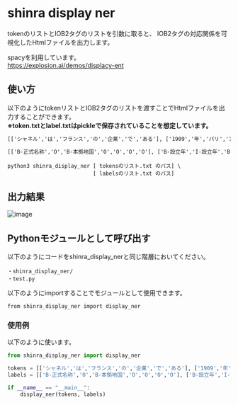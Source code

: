 # shinra display ner

tokenのリストとIOB2タグのリストを引数に取ると、 IOB2タグの対応関係を可視化したHtmlファイルを出力します。  

spacyを利用しています。  
https://explosion.ai/demos/displacy-ent  

## 使い方
以下のようにtokenリストとIOB2タグのリストを渡すことでHtmlファイルを出力することができます。  
**※token.txtとlabel.txtはpickleで保存されていることを想定しています。**

```txt:tokens.txt
[['シャネル','は','フランス','の','企業','で','ある'], ['1909','年','パリ','17','区','マルゼルブ','大通り','（fr）','160','番地','に','女性','用','の','帽子','店','を','開業','する']]
```
```txt:labels.txt
[['B-正式名称','O','B-本拠地国','O','O','O','O'], ['B-設立年','I-設立年','B-創業地','I-創業地','I-創業地','I-創業地','I-創業地','I-創業地','I-創業地','I-創業地','O','B-創業時の事業','I-創業時の事業','I-創業時の事業','I-創業時の事業','I-創業時の事業','O','O','O']]
```
  
```
python3 shinra_display_ner [ tokensのリスト.txt のパス] \
                           [ labelsのリスト.txt のパス]
```
  

## 出力結果
![image](https://user-images.githubusercontent.com/68231213/118390720-91df0480-b66b-11eb-820e-2ba57f4e0fef.png)

## Pythonモジュールとして呼び出す
以下のようにコードをshinra_display_nerと同じ階層においてください。  
```
・shinra_display_ner/
・test.py
```

以下のようにimportすることでモジュールとして使用できます。
```
from shinra_display_ner import display_ner
```

### 使用例
以下のように使います。
```python:test.py
from shinra_display_ner import display_ner

tokens = [['シャネル','は','フランス','の','企業','で','ある'], ['1909','年','パリ','17','区','マルゼルブ','大通り','（fr）','160','番地','に','女性','用','の','帽子','店','を','開業','する']]
labels = [['B-正式名称','O','B-本拠地国','O','O','O','O'], ['B-設立年','I-設立年','B-創業地','I-創業地','I-創業地','I-創業地','I-創業地','I-創業地','I-創業地','I-創業地','O','B-創業時の事業','I-創業時の事業','I-創業時の事業','I-創業時の事業','I-創業時の事業','O','O','O']]

if __name__ == "__main__":
    display_ner(tokens, labels)

```
